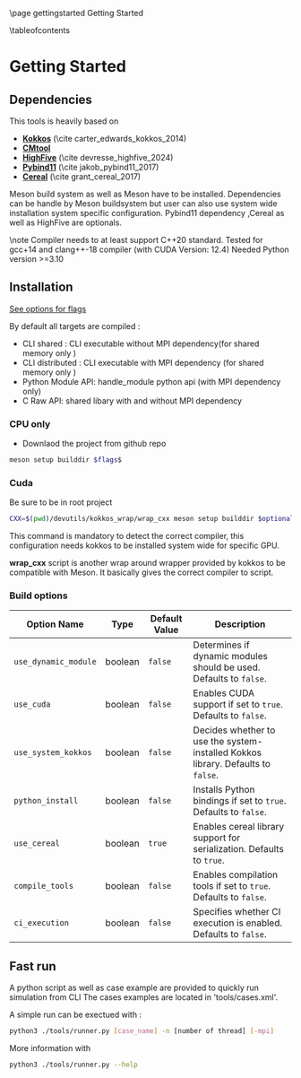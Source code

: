 \page gettingstarted Getting Started

\tableofcontents

# Getting Started

## Dependencies 
This tools is heavily based on 
- [**Kokkos**](https://kokkos.org/) (\cite carter_edwards_kokkos_2014)
- [**CMtool**](https://gitlab.com/codes_tim/compartment-modelling-tool)  
- [**HighFive**](https://github.com/highfive-devs/highfive)  (\cite devresse_highfive_2024)
- [**Pybind11**](https://pybind11.readthedocs.io/en/stable/index.html) (\cite jakob_pybind11_2017)
- [**Cereal**](http://uscilab.github.io/cereal/) (\cite grant_cereal_2017)


Meson build system as well as Meson have to be installed. 
Dependencies can be handle by Meson buildsystem but user can also use system wide installation system specific configuration. 
Pybind11 dependency ,Cereal as well as HighFive are optionals.  

\note 
    Compiler needs to at least support C++20 standard. 
    Tested for gcc+14 and clang++-18 compiler (with CUDA Version: 12.4)
    Needed Python version >=3.10





## Installation 

[See options for flags](#build-options)

By default all targets are compiled :
- CLI shared : CLI executable without MPI dependency(for shared memory only )
- CLI distributed : CLI executable with MPI dependency (for shared memory only )
- Python Module API: handle_module python api (with MPI dependency only)
- C Raw API: shared libary with and without MPI dependency

### CPU only 
- Downlaod the project from github repo

~~~~~~~~~~~~~bash
meson setup builddir $flags$  
~~~~~~~~~~~~~


### Cuda 

Be sure to be in root project 

~~~~~~~~~~~~~bash
CXX=$(pwd)/devutils/kokkos_wrap/wrap_cxx meson setup builddir $optionalflags$ -Duse_cuda=true -Duse_system_kokkos=true  
~~~~~~~~~~~~~

This command is mandatory to detect the correct compiler, this configuration needs kokkos to be installed system wide for specific GPU. 

**wrap_cxx** script is another wrap around wrapper provided by kokkos to be compatible with Meson. It basically gives the correct compiler to script. 

### Build options 

| Option Name           | Type     | Default Value | Description                                                              |
|-----------------------|----------|---------------|--------------------------------------------------------------------------|
| `use_dynamic_module`   | boolean  | `false`       | Determines if dynamic modules should be used. Defaults to `false`.        |
| `use_cuda`             | boolean  | `false`       | Enables CUDA support if set to `true`. Defaults to `false`.               |
| `use_system_kokkos`    | boolean  | `false`       | Decides whether to use the system-installed Kokkos library. Defaults to `false`. |
| `python_install`       | boolean  | `false`       | Installs Python bindings if set to `true`. Defaults to `false`.           |
| `use_cereal`           | boolean  | `true`        | Enables cereal library support for serialization. Defaults to `true`.     |
| `compile_tools`        | boolean  | `false`       | Enables compilation tools if set to `true`. Defaults to `false`.          |
| `ci_execution`         | boolean  | `false`       | Specifies whether CI execution is enabled. Defaults to `false`.           |



## Fast run 

A python script as well as case example are provided to quickly run simulation from CLI
The cases examples are located in 'tools/cases.xml'. 

A simple run can be exectued with : 
~~~~~~~~~~~~~bash
python3 ./tools/runner.py [case_name] -n [number of thread] [-mpi]
~~~~~~~~~~~~~
More information with 

~~~~~~~~~~~~~bash
python3 ./tools/runner.py --help
~~~~~~~~~~~~~